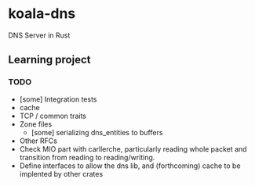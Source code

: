 # koala-dns
DNS Server in Rust

## Learning project

### TODO
- [some] Integration tests
- cache
- TCP / common traits
- Zone files
  - [some] serializing dns_entities to buffers
- Other RFCs
- Check MIO part with carllerche, particularly reading whole packet and
  transition from reading to reading/writing.
- Define interfaces to allow the dns lib, and (forthcoming) cache to be
   implented by other crates 

